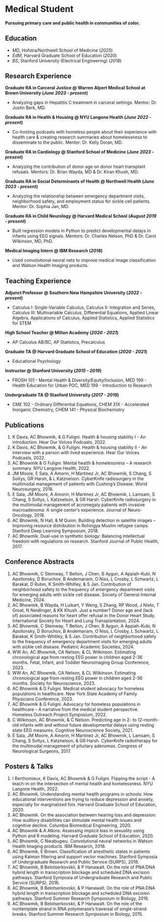 # Medical Student

#### Pursuing primary care and public health in communities of color. 

## Education
- _MD_, Hofstra/Northwell School of Medicine (_2025_)								       		
- _EdM_, Harvard Graduate School of Education (_2020_)	 			        		
- _BS_, Stanford University (Electrical Engineering) (_2018_)

## Research Experience
**Graduate RA in Carceral Justice @ Warren Alpert Medical School at Brown University (_June 2023 - present_)**
- Analyzing gaps in Hepatitis C treatment in carceral settings. Mentor: Dr. Justin Berk, MD.

**Graduate RA in Health & Housing @ NYU Langone Health (_June 2022 - present_)**
- Co-hosting podcasts with homeless people about their experience with health care & creating research summaries about homelessness to disseminate to the public. Mentor: Dr. Kelly Doran, MD.

**Graduate RA in Cardiology @ Stanford School of Medicine (_June 2023 - present_)**
- Analyzing the contribution of donor age on donor heart transplant refusals. Mentors: Dr. Brian Wayda, MD & Dr. Kiran Khush, MD.

**Graduate RA in Social Determinants of Health @ Northwell Health (_June 2023 - present_)**
- Analyzing the relationship between emergency department visits, neighborhood safety, and employment status for sickle cell patients. Mentor: Dr. Sophia Jan, MD.

**Graduate RA in Child Neurology @ Harvard Medical School (_August 2019 - present_)**
- Built regression models in Python to predict developmental delays in infants using EEG signals. Mentors: Dr. Charles Nelson, PhD & Dr. Carol Wilkinson, MD, PhD.

**Medical Imaging Intern @ IBM Research (_2018_)**
- Used convolutional neural nets to improve medical image classification and Watson Health Imaging products.

## Teaching Experience
**Adjunct Professor @ Southern New Hampshire University (_2022 - present_)**
- Calculus I: Single-Variable Calculus, Calculus II: Integration and Series, Calculus III: Multivariable Calculus, Differential Equations, Applied Linear Algebra, Applications of Calculus, Applied Statistics, Applied Statistics for STEM

**High School Teacher @ Milton Academy (_2020 - 2021_)**
- AP Calculus AB/BC, AP Statistics, Precalculus

**Graduate TA @ Harvard Graduate School of Education (_2020 - 2021_)**
- Educational Psychology

**Instructor @ Stanford University (_2015 - 2019_)**
- FROSH 101 - Mental Health & Diversity/Equity/Inclusion, MED 199 - Health Education for Urban POC, MED 199 - Introduction to Research

**Undergraduate TA @ Stanford University (_2017 - 2019_)**
- CME 102 - Ordinary Differential Equations, CHEM 31X - Accelerated Inorganic Chemistry, CHEM 141 - Physical Biochemistry

## Publications
1. K Davis, AC Bhowmik, & G Fuligni. Health & housing stability I - An introduction. Hear Our Voices Podcasts, 2022.
2. K Davis, AC Bhowmik, & G Fuligni. Health & housing stability II - An interview with a person with lived experience. Hear Our Voices Podcasts, 2022.
3. AC Bhowmik & G Fuligni. Mental health & homelessness – A research summary. NYU Langone Health, 2022.
4. JM Moore, E Sala, A Amorin, H Martinez Jr, AC Bhowmik, S Chang, S Soltys, GR Harsh, & L Katznelson. CyberKnife radiosurgery in the multimodal management of patients with Cushing’s Disease. World Neurosurgery, 2018.
5. E Sala, JM Moore, A Amorin, H Martinez Jr, AC Bhowmik, L Lamsam, S Chang, S Soltys, L Katznelson, & GR Harsh. CyberKnife radiosurgery in the multimodal management of acromegaly patients with invasive macroadenoma: A single center’s experience. Journal of Neuro-Oncology, 2018.
6. AC Bhowmik, N Hall, & M Quinn. Building detection in satellite images – Improving resource distribution in Rohingya Muslim refugee camps. Stanford Deep Learning Symposium, 2018.
7. AC Bhowmik. Dual-use in synthetic biology: Balancing intellectual freedom with regulations on research. Stanford Journal of Public Health, 2017.

## Conference Abstracts
1. AC Bhowmik, C Steinway, T Belton, J Chen, B Aygun, A Appiah-Kubi, N Apollonsky, D Boruchov, B Andemariam, O Niss, L Crosby, L Schwartz, L Barakat, D Rubin, K Smith-Whitley, & S Jan. Contribution of neighborhood safety to the frequency of emergency department visits
for emerging adults with sickle cell disease. Society of General Internal Medicine, 2024.
2. AC Bhowmik, B Wayda, H Luikart, Y Weng, S Zhang, RP Wood, J Nieto, T Groat, N Neidlinger, & KK Khush. Just a number? Donor age and (lack of) associated reasons for heart offer refusal in the Donor Heart Study. International Society for Heart and Lung Transplantation, 2024.
3. AC Bhowmik, C Steinway, T Belton, J Chen, B Aygun, A Appiah-Kubi, N Apollonsky, D Boruchov, B Andemariam, O Niss, L Crosby, L Schwartz, L Barakat, K Smith-Whitley, & S Jan. Contribution of neighborhood safety to the frequency of emergency department visits for emerging adults with sickle cell disease. Pediatric Academic Societies, 2024.
4. WW An, AC Bhowmik, CA Nelson, & CL Wilkinson. Estimating chronological age from resting EEG power in children aged 2-36 months. Fetal, Infant, and Toddler Neuroimaging Group Conference, 2023.
5. WW An, AC Bhowmik, CA Nelson, & CL Wilkinson. Estimating chronological age from resting EEG power in children aged 2-36 months. Society for Neuroscience, 2023.
6. AC Bhowmik & G Fuligni. Medical student advocacy for homeless populations in healthcare. New York State Academy of Family Physicians Conference, 2023.
7. AC Bhowmik & G Fuligni. Advocacy for homeless populations in healthcare – A narrative from the medical student perspective. Homeless Outreach Project Symposium, 2022.
8. C Wilkinson, AC Bhowmik, & C Nelson. Predicting age in 2- to 12-month-old infants with and without future developmental delays using resting state EEG measures. Cognitive Neuroscience Society, 2021.
9. E Sala, JM Moore, A Amorin, H Martinez Jr, AC Bhowmik, L Lamsam, S Chang, S Soltys, L Katznelson, & GR Harsh. CyberKnife radiotherapy for the multimodal management of pituitary adenomas. Congress of Neurological Surgeons, 2017.

## Posters & Talks
1. I Berthomieux, K Davis, AC Bhowmik & G Fuligni. Flipping the script - A teach-in on the intersection of mental health and homelessness. NYU Langone Health, 2022.
2. AC Bhowmik. Understanding mental health programs in schools: How educational interventions are trying to reduce depression and anxiety, especially for marginalized folx. Harvard Graduate School of Education, 2020.
3. AC Bhowmik. On the association between hearing loss and depression: How auditory disabilities can stimulate mental health issues and cognitive decline. Columbia Biomedical Engineering, 2020.
4. AC Bhowmik & A Atkins. Assessing implicit bias in sexuality using Python and R modeling. Harvard Graduate School of Education, 2020.
5. AC Bhowmik, C Nwabugwu. Convolutional neural networks in Watson Health Imaging products. IBM Research, 2018.
6. AC Bhowmik, E Brown. Classification of anesthetic states in patients using Kalman filtering and support vector machines. Stanford Symposia of Undergraduate Research and Public Service (SURPS), 2018.
7. AC Bhowmik, B Belotserkovskii, & P Hanawalt. On the role of PNA:DNA hybrid length in transcription blockage and scheduled DNA excision pathways. Stanford Symposia of Undergraduate Research and Public Service (SURPS), 2016.
8. AC Bhowmik, B Belotserkovskii, & P Hanawalt. On the role of PNA:DNA hybrid length in transcription blockage and scheduled DNA excision pathways. Stanford Summer Research Symposium in Biology, 2016.
9. AC Bhowmik, B Belotserkovskii, & P Hanawalt. On the role of the nontemplate strand in RNA polymerase’s traversal of single-strand breaks. Stanford Summer Research Symposium in Biology, 2015.
